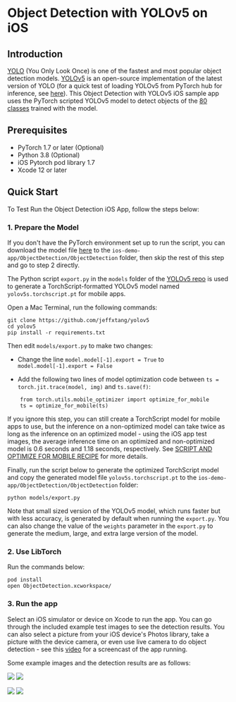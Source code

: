 # Object Detection with YOLOv5 on iOS

## Introduction

[YOLO](https://pjreddie.com/darknet/yolo/) (You Only Look Once) is one of the fastest and most popular object detection models. [YOLOv5](https://github.com/ultralytics/yolov5) is an open-source implementation of the latest version of YOLO (for a quick test of loading YOLOv5 from PyTorch hub for inference, see [here](https://pytorch.org/hub/ultralytics_yolov5/#load-from-pytorch-hub)). This Object Detection with YOLOv5 iOS sample app uses the PyTorch scripted YOLOv5 model to detect objects of the [80 classes](https://github.com/ultralytics/yolov5/blob/master/data/coco.yaml) trained with the model.

## Prerequisites

* PyTorch 1.7 or later (Optional)
* Python 3.8 (Optional)
* iOS Pytorch pod library 1.7
* Xcode 12 or later

## Quick Start

To Test Run the Object Detection iOS App, follow the steps below:

### 1. Prepare the Model

If you don't have the PyTorch environment set up to run the script, you can download the model file [here](https://drive.google.com/file/d/15FFbi1ajWh02Dqc4W4HdGI45Th3VhbkR/view?usp=sharing) to the `ios-demo-app/ObjectDetection/ObjectDetection` folder, then skip the rest of this step and go to step 2 directly.

The Python script `export.py` in the `models` folder of the [YOLOv5 repo](https://github.com/ultralytics/yolov5) is used to generate a TorchScript-formatted YOLOv5 model named `yolov5s.torchscript.pt` for mobile apps.

Open a Mac Terminal, run the following commands:

```
git clone https://github.com/jeffxtang/yolov5
cd yolov5
pip install -r requirements.txt
```

Then edit `models/export.py` to make two changes:

* Change the line `model.model[-1].export = True` to `model.model[-1].export = False`

* Add the following two lines of model optimization code between `ts = torch.jit.trace(model, img)` and `ts.save(f)`:

```
    from torch.utils.mobile_optimizer import optimize_for_mobile
    ts = optimize_for_mobile(ts)
```

If you ignore this step, you can still create a TorchScript model for mobile apps to use, but the inference on a non-optimized model can take twice as long as the inference on an optimized model - using the iOS app test images, the average inference time on an optimized and non-optimized model is 0.6 seconds and 1.18 seconds, respectively. See [SCRIPT AND OPTIMIZE FOR MOBILE RECIPE](https://pytorch.org/tutorials/recipes/script_optimized.html) for more details.

Finally, run the script below to generate the optimized TorchScript model and copy the generated model file `yolov5s.torchscript.pt` to the `ios-demo-app/ObjectDetection/ObjectDetection` folder:

```
python models/export.py
```

Note that small sized version of the YOLOv5 model, which runs faster but with less accuracy, is generated by default when running the `export.py`. You can also change the value of the `weights` parameter in the `export.py` to generate the medium, large, and extra large version of the model.

### 2. Use LibTorch

Run the commands below:

```
pod install
open ObjectDetection.xcworkspace/
```

### 3. Run the app
Select an iOS simulator or device on Xcode to run the app. You can go through the included example test images to see the detection results. You can also select a picture from your iOS device's Photos library, take a picture with the device camera, or even use live camera to do object detection - see this [video](https://drive.google.com/file/d/1pIDrUDnCD5uF-mIz8nbSlZcXxPlRBKhl/view) for a screencast of the app running.

Some example images and the detection results are as follows:

![](screenshot1.png)
![](screenshot2.png)

![](screenshot3.png)
![](screenshot4.png)
